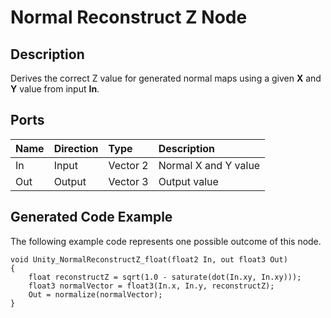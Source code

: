 # Normal Reconstruct Z Node

## Description

Derives the correct Z value for generated normal maps using a given **X** and **Y** value from input **In**.

## Ports

| Name        | Direction           | Type  | Description |
|:------------ |:-------------|:-----|:---|
| In      | Input | Vector 2 | Normal X and Y value |
| Out | Output      |    Vector 3 | Output value |

## Generated Code Example

The following example code represents one possible outcome of this node.

```
void Unity_NormalReconstructZ_float(float2 In, out float3 Out)
{
    float reconstructZ = sqrt(1.0 - saturate(dot(In.xy, In.xy)));
    float3 normalVector = float3(In.x, In.y, reconstructZ);
    Out = normalize(normalVector);
}
```